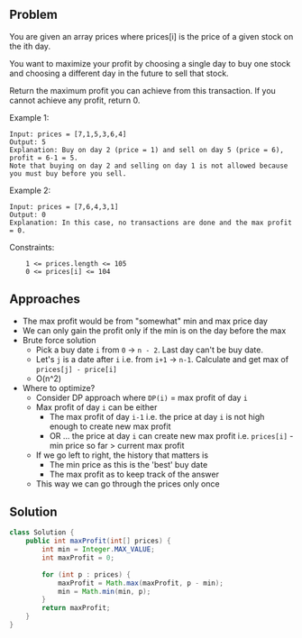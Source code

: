 ## Problem
You are given an array prices where prices[i] is the price of a given stock on the ith day.

You want to maximize your profit by choosing a single day to buy one stock and choosing a different day in the future to sell that stock.

Return the maximum profit you can achieve from this transaction. If you cannot achieve any profit, return 0.

Example 1:
```
Input: prices = [7,1,5,3,6,4]
Output: 5
Explanation: Buy on day 2 (price = 1) and sell on day 5 (price = 6), profit = 6-1 = 5.
Note that buying on day 2 and selling on day 1 is not allowed because you must buy before you sell.
```

Example 2:
```
Input: prices = [7,6,4,3,1]
Output: 0
Explanation: In this case, no transactions are done and the max profit = 0.
```
 
Constraints:
```
    1 <= prices.length <= 105
    0 <= prices[i] <= 104
```

## Approaches
- The max profit would be from "somewhat" min and max price day
- We can only gain the profit only if the min is on the day before the max
- Brute force solution
  - Pick a buy date `i` from `0` -> `n - 2`. Last day can't be buy date.
  - Let's `j` is a date after `i` i.e. from `i+1` -> `n-1`. Calculate and get max of `prices[j] - price[i]`
  - O(n^2)
- Where to optimize?
  - Consider DP approach where `DP(i)` = max profit of day `i`
  - Max profit of day `i` can be either 
    - The max profit of day `i-1` i.e. the price at day `i` is not high enough to create new max profit
    - OR ... the price at day `i` can create new max profit i.e. `prices[i]` - min price so far > current max profit
  - If we go left to right, the history that matters is 
    - The min price as this is the 'best' buy date
    - The max profit as to keep track of the answer
  - This way we can go through the prices only once

## Solution
```java
class Solution {
    public int maxProfit(int[] prices) {
        int min = Integer.MAX_VALUE;
        int maxProfit = 0;
        
        for (int p : prices) {
            maxProfit = Math.max(maxProfit, p - min);
            min = Math.min(min, p);
        }
        return maxProfit;
    }
}
```
